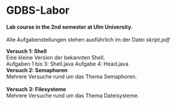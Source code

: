 # GDBS-Labor
**Lab course in the 2nd semester at Ulm University.**<br/>
<br/>
Alle Aufgabenstellungen stehen ausführlich im der Datei *skript.pdf*

**Versuch 1: Shell** <br/>
Eine kleine Version der bekannten Shell.<br/>
Aufgaben 1 bis 3: Shell.java
Aufgabe 4: Head.java
<br/>
**Versuch 2: Semaphoren** <br/>
Mehrere Versuche rund um das Thema Semaphoren.<br/>
<br/>
**Versuch 3: Filesysteme** <br/>
Mehrere Versuche rund um das Thema Dateisysteme.<br/>
<br/>
